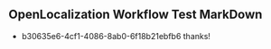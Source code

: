 ## OpenLocalization Workflow Test MarkDown
* b30635e6-4cf1-4086-8ab0-6f18b21ebfb6 thanks!

<!--HONumber=Jul16_HO5-->


